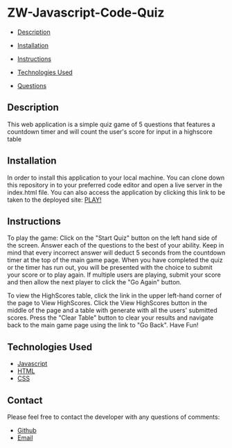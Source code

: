 # ZW-Javascript-Code-Quiz

* [Description](#description)

* [Installation](#installation)

* [Instructions](#usage)

* [Technologies Used](#technologies)

* [Questions](#questions)


## **Description**

This web application is a simple quiz game of 5 questions that features a countdown timer and will count the user's score for input in a highscore table


## **Installation**

In order to install this application to your local machine. You can clone down this repository in to your preferred code editor and open a live server in the index.html file. You can also access the application by clicking this link to be taken to the deployed site: [PLAY!](https://zacharywarnes.github.io/ZW-API-Code-Quiz/) 


## **Instructions**

To play the game: Click on the "Start Quiz" button on the left hand side of the screen. Answer each of the questions to the best of your ability. Keep in mind that every incorrect answer will deduct 5 seconds from the countdown timer at the top of the main game page. When you have completed the quiz or the timer has run out, you will be presented with the choice to submit your score or to play again. If multiple users are playing, submit your score and then allow the next player to click the "Go Again" button.

To view the HighScores table, click the link in the upper left-hand corner of the page to View HighScores. Click the View HighScores button in the middle of the page and a table with generate with all the users' submitted scores. Press the "Clear Table" button to clear your results and navigate back to the main game page using the link to "Go Back". Have Fun! 


## **Technologies Used**

* [Javascript](https://www.javascript.com/)
* [HTML](https://html.com)
* [CSS](https://developer.mozilla.org/en-US/docs/Web/CSS)


## **Contact**

Please feel free to contact the developer with any questions of comments:

* [Github](https://www.github.com/ZacharyWarnes)
* [Email](mailto:zacharywarnes@gmail.com)
